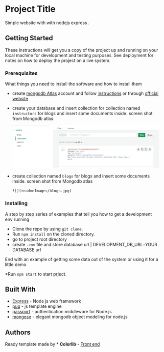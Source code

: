 # Project Title

 Simple website with  with nodejs express .

## Getting Started

These instructions will get you a copy of the project up and running on your local machine for development and testing purposes. See deployment for notes on how to deploy the project on a live system.

### Prerequisites

What things you need to install the software and how to install them
*  create  [mongodb Atlas](https://www.mongodb.com/cloud/atlas) account and follow [instructions](https://www.youtube.com/watch?v=_d8CBOtadRA) or through [official website](https://docs.mongodb.com/guides/cloud/atlas/)
*  create  your database and insert collection for   collection named `` instructors ``  for  blogs and insert some documents inside.
    screen shot from Mongodb atlas
    
    ![](readmeImages/instructors.jpg)


*  create  collection named `` blogs ``  for  blogs and insert some documents inside.
    screen shot from Mongodb atlas
    ```
    ![](readmeImages/blogs.jpg)

    ```
### Installing

A step by step series of examples that tell you how to get a development env running

* Clone the repo by using ```git clone```.
* Run ```npm install``` on the cloned directory.
* go to project root directory
* create ```.env``` file and store database url | DEVELOPMENT_DB_URL=YOUR DATABASE url

End with an example of getting some data out of the system or using it for a little demo

*Run ```npm start``` to start prject.

## Built With

* [Express](https://expressjs.com/) - Node js web framework 
* [pug](https://pugjs.org/api/getting-started.html) - js template engine
* [passport](http://www.passportjs.org/) - authentication middleware for Node.js
* [mongose](https://mongoosejs.com//) - elegant mongodb object modeling for node.js





## Authors

Ready template made  by * **Colorlib** - [Front end](https://colorlib.com/wp/template/skwela/)

